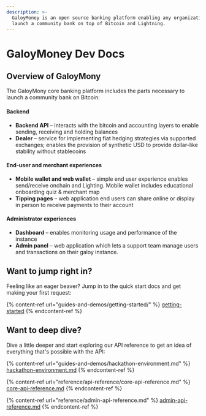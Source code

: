 ```yaml
---
description: >-
  GaloyMoney is an open source banking platform enabling any organization to
  launch a community bank on top of Bitcoin and Lightning.
---
```


# GaloyMoney Dev Docs

## Overview of GaloyMony

The GaloyMony core banking platform includes the parts necessary to launch a community bank on Bitcoin:

#### Backend

* **Backend API** – interacts with the bitcoin and accounting layers to enable sending, receiving and holding balances
* **Dealer** – service for implementing fiat hedging strategies via supported exchanges; enables the provision of synthetic USD to provide dollar-like stability without stablecoins

#### End-user and merchant experiences

* **Mobile wallet and web wallet** – simple end user experience enables send/receive onchain and Lighting. Mobile wallet includes educational onboarding quiz & merchant map
* **Tipping pages** – web application end users can share online or display in person to receive payments to their account

#### Administrator experiences

* **Dashboard** – enables monitoring usage and performance of the instance
* **Admin panel** – web application which lets a support team manage users and transactions on their galoy instance.



## Want to jump right in?

Feeling like an eager beaver? Jump in to the quick start docs and get making your first request:

{% content-ref url="guides-and-demos/getting-started/" %}
[getting-started](guides-and-demos/getting-started/)
{% endcontent-ref %}

## Want to deep dive?

Dive a little deeper and start exploring our API reference to get an idea of everything that's possible with the API:

{% content-ref url="guides-and-demos/hackathon-environment.md" %}
[hackathon-environment.md](guides-and-demos/hackathon-environment.md)
{% endcontent-ref %}

{% content-ref url="reference/api-reference/core-api-reference.md" %}
[core-api-reference.md](reference/api-reference/core-api-reference.md)
{% endcontent-ref %}

{% content-ref url="reference/admin-api-reference.md" %}
[admin-api-reference.md](reference/admin-api-reference.md)
{% endcontent-ref %}

